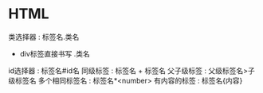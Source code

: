 # HTML
类选择器 : 标签名.类名
+ div标签直接书写 .类名

id选择器 : 标签名\#id名
同级标签 : 标签名 + 标签名 
父子级标签 : 父级标签名>子级标签名
多个相同标签名 : 标签名*\<number>
有内容的标签 : 标签名{内容}